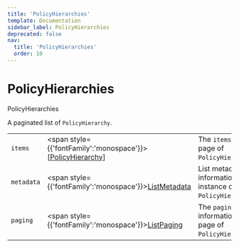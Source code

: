 ```yaml
---
title: 'PolicyHierarchies'
template: Documentation
sidebar_label: PolicyHierarchies
deprecated: false
nav:
  title: 'PolicyHierarchies'
  order: 10
---
```


# PolicyHierarchies

<div style={{'fontFamily':'monospace'}}><span style={{'fontSize':'1.5rem','fontWeight':500}}>PolicyHierarchies</span></div>



A paginated list of `PolicyHierarchy`.

| | | |
| -- | -- | -- |
| `items` | <span style={{'fontFamily':'monospace'}}>[<a href="/guardrails/docs/reference/graphql/object/PolicyHierarchy">PolicyHierarchy</a>]</span> | The `items` for this page of `PolicyHierarchies`. |
| `metadata` | <span style={{'fontFamily':'monospace'}}><a href="/guardrails/docs/reference/graphql/object/ListMetadata">ListMetadata</a></span> | List metadata information for the instance of `PolicyHierarchies`. |
| `paging` | <span style={{'fontFamily':'monospace'}}><a href="/guardrails/docs/reference/graphql/object/ListPaging">ListPaging</a></span> | The `paging` information for this page of `PolicyHierarchies`. |